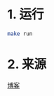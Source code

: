 # 1. 运行
```bash
make run
```
# 2. 来源
[博客](https://blog.csdn.net/weixin_51226647/article/details/143260199?sharetype=blogdetail&sharerId=143260199&sharerefer=PC&sharesource=weixin_51226647&spm=1011.2480.3001.8118)